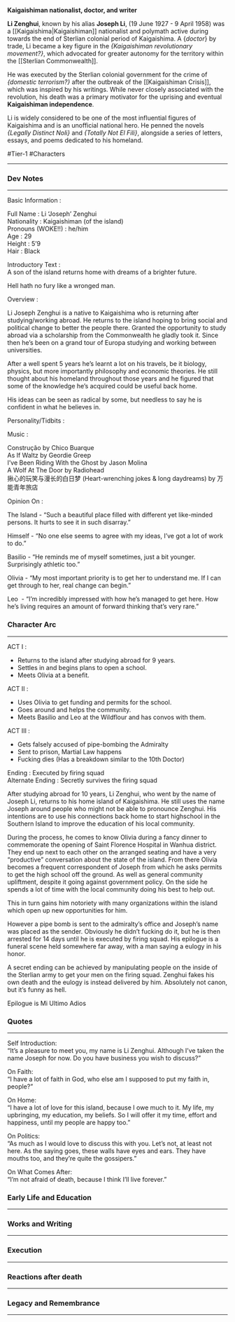 **Kaigaishiman nationalist, doctor, and writer**

**Li Zenghui**, known by his alias **Joseph Li**, (19 June 1927 - 9 April 1958) was a [[Kaigaishima|Kaigaishiman]] nationalist and polymath active during towards the end of Sterlian colonial period of Kaigaishima. A {*doctor*} by trade, Li became a key figure in the *{Kaigaishiman revolutionary movement?}*, which advocated for greater autonomy for the territory within the [[Sterlian Commonwealth]].

He was executed by the Sterlian colonial government for the crime of *{domestic terrorism?}* after the outbreak of the [[Kaigaishiman Crisis]], which was inspired by his writings. While never closely associated with the revolution, his death was a primary motivator for the uprising and eventual **Kaigaishiman independence**.

Li is widely considered to be one of the most influential figures of Kaigaishima and is an unofficial national hero. He penned the novels *{Legally Distinct Noli}* and *{Totally Not El Fili}*, alongside a series of letters, essays, and poems dedicated to his homeland.

#Tier-1 #Characters 

---
### Dev Notes
---
Basic Information :  
  
Full Name : Li ‘Joseph’ Zenghui  
Nationality : Kaigaishiman (of the island)  
Pronouns (WOKE!!) : he/him  
Age : 29  
Height : 5’9  
Hair : Black  

Introductory Text :  
A son of the island returns home with dreams of a brighter future.

Hell hath no fury like a wronged man.  
  
Overview :  
  
Li Joseph Zenghui is a native to Kaigaishima who is returning after studying/working abroad. He returns to the island hoping to bring social and political change to better the people there. Granted the opportunity to study abroad via a scholarship from the Commonwealth he gladly took it. Since then he’s been on a grand tour of Europa studying and working between universities.  
  
After a well spent 5 years he’s learnt a lot on his travels, be it biology, physics, but more importantly philosophy and economic theories. He still thought about his homeland throughout those years and he figured that some of the knowledge he’s acquired could be useful back home.  
  
His ideas can be seen as radical by some, but needless to say he is confident in what he believes in.  
  
Personality/Tidbits : 

  
Music :  
  
Construção by Chico Buarque  
As If Waltz by Geordie Greep  
I’ve Been Riding With the Ghost by Jason Molina  
A Wolf At The Door by Radiohead  
揪心的玩笑与漫长的白日梦 (Heart-wrenching jokes & long daydreams) by 万能青年旅店  
  
Opinion On : 

  
The Island - “Such a beautiful place filled with different yet like-minded persons. It hurts to see it in such disarray.”

  
Himself - “No one else seems to agree with my ideas, I’ve got a lot of work to do.”

  
Basilio - “He reminds me of myself sometimes, just a bit younger. Surprisingly athletic too.”

  
Olivia - “My most important priority is to get her to understand me. If I can get through to her, real change can begin.”

  
Leo  - “I’m incredibly impressed with how he’s managed to get here. How he’s living requires an amount of forward thinking that’s very rare.”

  
### Character Arc 
---
ACT I :  
- Returns to the island after studying abroad for 9 years.  
- Settles in and begins plans to open a school.  
- Meets Olivia at a benefit.  
  
ACT II :  
- Uses Olivia to get funding and permits for the school.  
- Goes around and helps the community.  
- Meets Basilio and Leo at the Wildflour and has convos with them.  
  
ACT III :  
- Gets falsely accused of pipe-bombing the Admiralty  
- Sent to prison, Martial Law happens  
- Fucking dies (Has a breakdown similar to the 10th Doctor)  
  
Ending : Executed by firing squad  
Alternate Ending : Secretly survives the firing squad

After studying abroad for 10 years, Li Zenghui, who went by the name of Joseph Li, returns to his home island of Kaigaishima. He still uses the name Joseph around people who might not be able to pronounce Zenghui. His intentions are to use his connections back home to start highschool in the Southern Island to improve the education of his local community.  
  
During the process, he comes to know Olivia during a fancy dinner to commemorate the opening of Saint Florence Hospital in Wanhua district. They end up next to each other on the arranged seating and have a very “productive” conversation about the state of the island. From there Olivia becomes a frequent correspondent of Joseph from which he asks permits to get the high school off the ground. As well as general community upliftment, despite it going against government policy. On the side he spends a lot of time with the local community doing his best to help out.  
  

This in turn gains him notoriety with many organizations within the island which open up new opportunities for him.  
  
However a pipe bomb is sent to the admiralty’s office and Joseph’s name was placed as the sender. Obviously he didn’t fucking do it, but he is then arrested for 14 days until he is executed by firing squad. His epilogue is a funeral scene held somewhere far away, with a man saying a eulogy in his honor.  
  
A secret ending can be achieved by manipulating people on the inside of the Sterlian army to get your men on the firing squad. Zenghui fakes his own death and the eulogy is instead delivered by him. Absolutely not canon, but it’s funny as hell.

  
Epilogue is Mi Ultimo Adios

### Quotes
---
Self Introduction:  
“It’s a pleasure to meet you, my name is Li Zenghui. Although I’ve taken the name Joseph for now. Do you have business you wish to discuss?”  
  
On Faith:  
“I have a lot of faith in God, who else am I supposed to put my faith in, people?”  
  
On Home:  
“I have a lot of love for this island, because I owe much to it. My life, my upbringing, my education, my beliefs. So I will offer it my time, effort and happiness, until my people are happy too.”  
  
On Politics:  
“As much as I would love to discuss this with you. Let’s not, at least not here. As the saying goes, these walls have eyes and ears. They have mouths too, and they’re quite the gossipers.”

On What Comes After:  
“I’m not afraid of death, because I think I’ll live forever.”
### Early Life and Education
---

### Works and Writing
---


### Execution
---

### Reactions after death
---

### Legacy and Remembrance
---


